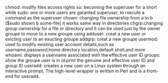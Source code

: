 chmod: modify files access rights
su: becoming the superuser for a short while
sudo: one or more users are garanted superuser, to rxecute a command as the superuser
chown: changing file ownership from a to b [$sudo shown b some-file] it works same way in directories
chgrp:changing group ownership for a file or directory and it can be used just by the owner groupe to move to a new groupe using
adduser: creat a new user or exicting user to an exucting groupe
addgrp: creat a new groupe
usermod: used to modify existing user account details,such as username,password,home directory location,default shell,and more
whoami: displays a username associated with the effective user ID
groups: show the groupe user is in
id:print the genuine and effective user ID and group ID
useradd:  creates a new user on a Linux system through an interactive prompt. The high-level wrapper is written in Perl and is a front-end for useradd.
